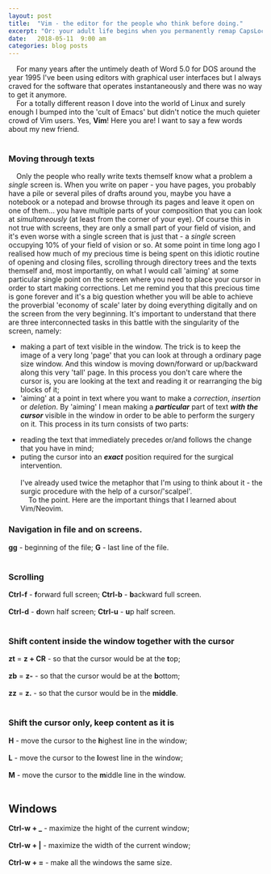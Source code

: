 ```yaml
---
layout: post
title:  "Vim - the editor for the people who think before doing."
excerpt: "Or: your adult life begins when you permanently remap CapsLock to Esc and live happily ever after. And I will tell you how to do that on Ubuntu too."
date:   2018-05-11  9:00 am
categories: blog posts
---
```


&nbsp;&nbsp;&nbsp;&nbsp;For many years after the untimely death of Word 5.0 for DOS around the year 1995 I've been using editors with graphical user interfaces but I always craved for the software that operates instantaneously and there was no way to get it anymore.<br>
&nbsp;&nbsp;&nbsp;&nbsp;For a totally different reason I dove into the world of Linux and surely enough I bumped into the 'cult of Emacs' but didn't notice the much quieter crowd of Vim users. Yes, **Vim**! Here you are! I want to say a few words about my new friend.<br><br>
### Moving through texts
&nbsp;&nbsp;&nbsp;&nbsp;Only the people who really write texts themself know what a problem a _single_ screen is. When you write on paper - you have pages, you probably have a pile or several piles of drafts around you, maybe you have a notebook or a notepad and browse through its pages and leave it open on one of them... you have multiple parts of your composition that you can look at _simultaneously_ (at least from the corner of your eye). Of course this in not true with screens, they are only a small part of your field of vision, and it's even worse with a single screen that is just that - a _single_ screen occupying 10% of your field of vision or so. At some point in time long ago I realised how much of my precious time is being spent on this idiotic routine of opening and closing files, scrolling through directory trees and the texts themself and, most importantly, on what I would call 'aiming' at some particular single point on the screen where you need to place your cursor in order to start making corrections. Let me remind you that this precious time is gone forever and it's a big question whether you will be able to achieve the proverbial 'economy of scale' later by doing everything digitally and on the screen from the very beginning. It's important to understand that there are three interconnected tasks in this battle with the singularity of the screen, namely:
- making a part of text visible in the window. The trick is to keep the image of a very long 'page' that you can look at through a ordinary page size window. And this window is moving down/forward or up/backward along this very 'tall' page. In this process you don't care where the cursor is, you are looking at the text and reading it or rearranging the big blocks of it;
- 'aiming' at a point in text where you want to make a *correction*, *insertion* or *deletion*. By 'aiming' I mean making a __*particular*__ part of text __*with the cursor*__ visible in the window in order to be able to perform the surgery on it. This process in its turn consists of two parts:
* reading the text that immediately precedes or/and follows the change that you have in mind;
* puting the cursor into an __*exact*__ position required for the surgical intervention.<br><br>
I've already used twice the metaphor that I'm using to think about it - the surgic procedure with the help of a cursor/'scalpel'.<br>
&nbsp;&nbsp;&nbsp;&nbsp;To the point. Here are the important things that I learned about Vim/Neovim. <br>
### Navigation in file and on screens.
**gg** - beginning of the file;  **G** - last line of the file.<br><br>
### Scrolling
**Ctrl-f** - **f**orward full screen; **Ctrl-b** - **b**ackward full screen.<br><br>
**Ctrl-d** - **d**own half screen; **Ctrl-u** - **u**p half screen.<br><br>
### Shift content inside the window together with the cursor
**zt** = **z + CR** - so that the cursor would be at the **t**op;<br><br>
**zb** = **z-** - so that the cursor would be at the **b**ottom;<br><br>
**zz** = **z.** - so that the cursor would be in the **middle**.<br><br>
### Shift the cursor only, keep content as it is
**H** - move the cursor to the **h**ighest line in the window;<br><br>
**L** - move the cursor to the **l**owest line in the window;<br><br>
**M** - move the cursor to the **m**iddle line in the window.<br><br>
## Windows
**Ctrl-w + _** - maximize the hight of the current window;<br><br>
**Ctrl-w + |** - maximize the width of the current window;<br><br>
**Ctrl-w + =** - make all the windows the same size.<br><br>


